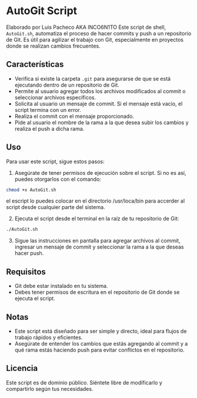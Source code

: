 # AutoGit Script
Elaborado por Luis Pacheco AKA INCO6N1TO
Este script de shell, `AutoGit.sh`, automatiza el proceso de hacer commits y push a un repositorio de Git.
Es útil para agilizar el trabajo con Git, especialmente en proyectos donde se realizan cambios frecuentes.

## Características

- Verifica si existe la carpeta `.git` para asegurarse de que se está ejecutando dentro de un repositorio de Git.
- Permite al usuario agregar todos los archivos modificados al commit o seleccionar archivos específicos.
- Solicita al usuario un mensaje de commit. Si el mensaje está vacío, el script termina con un error.
- Realiza el commit con el mensaje proporcionado.
- Pide al usuario el nombre de la rama a la que desea subir los cambios y realiza el push a dicha rama.

## Uso

Para usar este script, sigue estos pasos:

1. Asegúrate de tener permisos de ejecución sobre el script. Si no es así, puedes otorgarlos con el comando:

```bash
chmod +x AutoGit.sh
```
el escript lo puedes colocar en el directorio /usr/loca/bin para accerder al script desde cualquier parte del sistema.

2. Ejecuta el script desde el terminal en la raíz de tu repositorio de Git:

```bash
./AutoGit.sh
```

3. Sigue las instrucciones en pantalla para agregar archivos al commit, ingresar un mensaje de commit y seleccionar la rama a la que deseas hacer push.

## Requisitos

- Git debe estar instalado en tu sistema.
- Debes tener permisos de escritura en el repositorio de Git donde se ejecuta el script.

## Notas

- Este script está diseñado para ser simple y directo, ideal para flujos de trabajo rápidos y eficientes.
- Asegúrate de entender los cambios que estás agregando al commit y a qué rama estás haciendo push para evitar conflictos en el repositorio.

## Licencia

Este script es de dominio público. Siéntete libre de modificarlo y compartirlo según tus necesidades.

